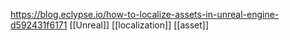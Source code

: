 https://blog.eclypse.io/how-to-localize-assets-in-unreal-engine-d592431f6171
[[Unreal]]
[[localization]]
[[asset]]